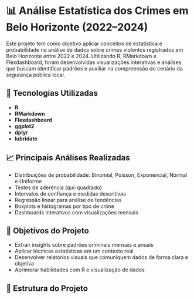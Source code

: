 # 📊 Análise Estatística dos Crimes em Belo Horizonte (2022–2024)

Este projeto tem como objetivo aplicar conceitos de estatística e probabilidade na análise de dados sobre crimes violentos registrados em Belo Horizonte entre 2022 e 2024. Utilizando R, RMarkdown e Flexdashboard, foram desenvolvidas visualizações interativas e análises que buscam identificar padrões e auxiliar na compreensão do cenário da segurança pública local.

## 🔧 Tecnologias Utilizadas
- **R**  
- **RMarkdown**
- **Flexdashboard**
- **ggplot2**
- **dplyr**
- **lubridate**

## 📈 Principais Análises Realizadas
- Distribuições de probabilidade: Binomial, Poisson, Exponencial, Normal e Uniforme  
- Testes de aderência (qui-quadrado)  
- Intervalos de confiança e medidas descritivas  
- Regressão linear para análise de tendências  
- Boxplots e histogramas por tipo de crime  
- Dashboards interativos com visualizações mensais

## 📌 Objetivos do Projeto
- Extrair insights sobre padrões criminais mensais e anuais
- Aplicar técnicas estatísticas em um contexto real
- Desenvolver relatórios visuais que comuniquem dados de forma clara e objetiva
- Aprimorar habilidades com R e visualização de dados

## 📁 Estrutura do Projeto
